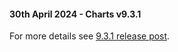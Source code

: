 #### 30th April 2024 - Charts v9.3.1

For more details see [9.3.1 release post](https://blog.ag-grid.com/whats-new-in-ag-charts-9-3/).
